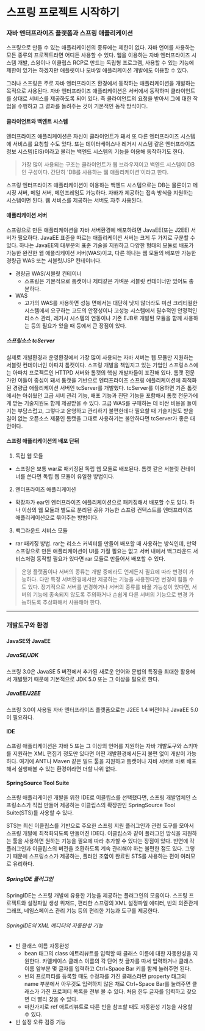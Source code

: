 # 스프링 프로젝트 시작하기
### 자바 엔터프라이즈 플랫폼과 스프링 애플리케이션
스프링으로 만들 수 있는 애플리케이션의 종류에는 제한이 없다. 자바 언어를 사용하는 모든 종류의 프로젝트라면 어디든 사용할 수 있다. 웹을 이용하는 자바 
엔터프라이즈 시스템 개발, 스윙이나 이클립스 RCP로 만드는 독립형 프로그램, 사용할 수 있는 기능에 제한이 있기는 하겠지만 애플릿이나 모바일 애플리케이션 
개발에도 이용할 수 있다.

그러나 스프링은 주로 자바 엔터프라이즈 환경에서 동작하는 애플리케이션을 개발하는 목적으로 사용된다. 자바 엔터프라이즈 애플리케이션은 서버에서 동작하며 클라이언트를 상대로 서비스를 제공하도록 
되어 있다. 즉 클라이언트의 요청을 받아서 그에 대한 작업을 수행하고 그 결과를 돌려주는 것이 기본적인 동작 방식이다.
#### 클라이언트와 백엔트 시스템
엔터프라이즈 애플리케이션은 자신이 클라이언트가 돼서 또 다른 엔터프라이즈 시스템에 서비스를 요청할 수도 있다. 또는 데이터베이스나 레거시 시스템 같은 
엔터프라이즈 정보 시스템(EIS)이라고 불리는 백엔드 시스템의 기능을 이용해 동작하기도 한다.<br/>
> 가장 많이 사용되는 구조는 클라이언트가 웹 브라우저이고 백엔드 시스템이 DB인 구성이다. 간단히 'DB를 사용하는 웹 애플리케이션'이라고 한다. 

스프링 엔터프라이즈 애플리케이션이 이용하는 백엔드 시스템으로는 DB는 물론이고 메시징 서버, 메일 서버, 메인프레임도 가능하다. 자바가 제공하는 접속 방식을 지원하는 시스템이면 된다.
웹 서비스를 제공하는 서버도 자주 사용된다. 
#### 애플리케이션 서버
스프링으로 만든 애플리케이션을 자바 서버환경에 배포하려면 JavaEE(또는 J2EE) 서버가 필요하다. JavaEE 표준을 따르는 애플리케이션 서버는 크게 두 가지로 구분할 수 있다.
하나는 JavaEE의 대부분의 표준 기술을 지원하고 다양한 형태의 모듈로 배포가 가능한 완전한 웹 애플리케이션 서버(WAS)이고, 다른 하나는 웹 모듈의 배포만 가능한 경량급 WAS 또는 서블릿/JSP 컨테이너다.
* 경량급 WAS/서블릿 컨테이너
  * 스프링은 기본적으로 톰캣이나 제티같은 가벼운 서블릿 컨테이너만 있어도 충분하다.
* WAS
  * 고가의 WAS를 사용하면 성능 면에서는 대단히 낫지 않더라도 미션 크리티컬한 시스템에서 요구하는 고도의 안정성이나 고성능 시스템에서 필수적인 안정적인 리소스 관리, 레거시 시스템의 연동이나 기존 EJB로 개발된 모듈을 함께 사용하는 등의 필요가 있을 때 등에서 큰 장점이 있다.
##### 스프링소스 tcServer
실제로 개발환경과 운영환경에서 가장 많이 사용되는 자바 서버는 웹 모듈만 지원하는 서블릿 컨테이너인 아파치 톰캣이다. 스프링 개발을 책임지고 있는 기업인 스프링소스에는 
아파치 프로젝트인 HTTPD 서버와 톰캣의 핵심 개발자들이 포진해 있다. 톰캣 전문가인 이들이 중심이 돼서 톰캣을 기반으로 엔터프라이즈 스프링 애플리케이션에 최적화된 경량급 
애플리케이션 서버인 tcServer를 개발했다. tcServer를 이용하면 기존 톰캣에서는 아쉬웠던 고급 서버 관리 기능, 배포 기능과 진단 기능을 포함해서 톰캣 전문가에게 
받는 기술지원도 함께 제공받을 수 있다. 고급 WAS를 구매하는 데 비싼 비용을 들이기는 부담스럽고, 그렇다고 운영하고 관리하기 불편한데다 필요할 때 기술지원도 받을 길이 없는
 오픈소스 제품인 톰캣을 그대로 사용하기는 불안하다면 tcServer가 좋은 대안이다.
#### 스프링 애플리케이션의 배포 단뒤
1. 독립 웹 모듈
  * 스프링은 보통 war로 패키징된 독립 웹 모듈로 배포된다. 톰캣 같은 서블릿 컨테이너를 쓴다면 독립 웹 모듈이 유일한 방법이다. 
2. 엔터프라이즈 애플리케이션
  * 확장자가 ear인 엔터프라이즈 애플리케이션으로 패키징해서 배포할 수도 있다. 하나 이상의 웹 모듈과 별도로 분리된 공유 가능한 스프링 컨텍스트를 엔터프라이즈 애플리케이션으로 묶어주는 방법이다.
3. 백그라운드 서비스 모듈
  * rar 패키징 방법. rar는 리소스 커넥터를 만들어 배포할 때 사용하는 방식인데, 만약 스프링으로 만든 애플리케이션이 UI를 가질 필요는 없고 서버 내에서 백그라운드 서비스처럼 동작할 필요가 있다면 rar 모듈로 만들어서 배포할 수 있다.
> 운영 플랫폼이나 서버의 종류는 개발 중에라도 언제든지 필요에 따라 변경이 가능하다. 다만 특정 서버환경에서만 제공하는 기능을 사용한다면 변경이 힘들 수도 있다. 장기적으로 서버를 변경하거나 서버의 종류를 바꿀 가능성이 있다면, 서버의 기능에 종속되지 않도록 주의하거나 손쉽게 다른 서버의 기능으로 변경 가능하도록 추상화해서 사용해야 한다.
<hr/>

### 개발도구와 환경
#### JavaSE와 JavaEE
##### JavaSE/JDK
스프링 3.0은 JavaSE 5 버전에서 추가된 새로운 언어와 문법의 특징을 최대한 활용해서 개발됐기 때문에 기본적으로 JDK 5.0 또는 그 이상을 필요로 한다. 
##### JavaEE/J2EE
스프링 3.0이 사용될 자바 엔터프라이즈 플랫폼으로는 J2EE 1.4 버전이나 JavaEE 5.0이 필요하다.
#### IDE
스프링 애플리케이션은 자바 5 또는 그 이상의 언어를 지원하는 자바 개발도구와 스키마를 지원하는 XML 편집기 정도만 있다면 어떤 개발환경에서든지 불편 없이 개발이 가능하다. 여기에 ANT나 Maven 같은 빌드 툴을 지원하고 톰캣이나 자바 서버로 바로 배포해서 실행해볼 수 있는 환경이라면 더할 나위 없다.
#### SpringSource Tool Suite
스프링 애플리케이션 개발을 위한 IDE로 이클립스를 선택했다면, 스프링 개발업체인 스프링소스가 직접 만들어 제공하는 이클립스의 확장판인 SpringSource Tool Suite(STS)를 사용할 수 있다.

STS는 최신 이클립스를 기반으로 주요한 스프링 지원 플러그인과 관련 도구를 모아서 스프링 개발에 최적화되도록 만들어진 IDE다. 이클립스와 같이 플러그인 방식을 지원하는 툴을 사용하면 원하는 기능을 필요에 따라 추가할 수 있다는 장점이 있다. 반면에 각 플러그인과 이클립스의 버전을 호환하도록 계속 관리해야 하는 불편한 점도 있다. 그렇기 때문에 스프링소스가 제공하는, 플러인 조합이 완료된 STS를 사용하는 편이 여러모로 유리하다.
##### SpringIDE 플러그인
SpringIDE는 스프링 개발에 유용한 기능을 제공하는 플러그인의 모음이다. 스프링 프로젝트와 설정파일 생성 위저드, 편리한 스프링의 XML 설정파일 에디터, 빈의 의존관계 그래프, 네임스페이스 관리 기능 등의 편리한 기능과 도구를 제공한다.
###### SpringIDE의 XML 에디터의 자동완성 기능
* 빈 클래스 이름 자동완성
  * bean 태그의 class 애트리뷰트를 입력할 때 클래스 이름에 대한 자동완성을 지원한다. 카멜케이스 클래스 이름의 각 단어 첫 글자를 따서 입력하거나 클래스 이름 앞부분 몇 글자를 입력하고 Ctrl+Space Bar 키를 함께 눌러주면 된다.
  * 빈의 프로퍼티를 등록할 때도 수정자를 가진 클래스라면 property 태그의 name 부분에서 아무것도 입력하지 않은 채로 Ctrl+Space Bar를 눌러주면 클래스가 가진 프로퍼티 목록을 전부 볼 수 있다. 처음 한두 글자를 입력하고 찾으면 더 빨리 찾을 수 있다.
  * 마찬가지로 ref 애트리뷰트로 다른 빈을 참조할 때도 자동완성 기능을 사용할 수 있다.
* 빈 설정 오류 검증 기능
 
